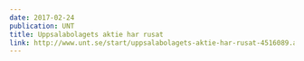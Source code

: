 ```yaml
---
date: 2017-02-24
publication: UNT
title: Uppsalabolagets aktie har rusat
link: http://www.unt.se/start/uppsalabolagets-aktie-har-rusat-4516089.aspx
---
```

